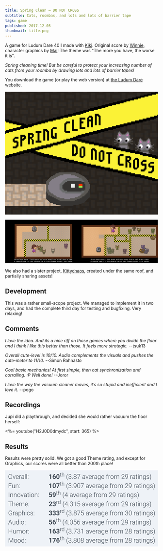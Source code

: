 ```yaml
---
title: Spring Clean – DO NOT CROSS
subtitle: Cats, roombas, and lots and lots of barrier tape
tags: game
published: 2017-12-05
thumbnail: title.png
---
```


A game for Ludum Dare 40 I made with [Kiki](http://metakiki.net). Original score by [Winnie](https://winniehell.de), character graphics by [Mai](https://dasmaichen.de)! The theme was "The more you have, the worse it is".

*Spring cleaning time! But be careful to protect your increasing number of cats from your roomba by drawing lots and lots of barrier tapes!*

You download the game (or play the web version) at [the Ludum Dare website](https://ldjam.com/events/ludum-dare/40/spring-clean-do-not-cross).

[![Title screen](title.png)](https://ldjam.com/events/ludum-dare/40/spring-clean-do-not-cross)

![In-game screens](ingame.png)

We also had a sister project, [Kittychaos](https://ldjam.com/events/ludum-dare/40/kittychaos/), created under the same roof, and partially sharing assets!

## Development

This was a rather small-scope project. We managed to implement it in two days, and had the complete third day for testing and bugfixing. Very relaxing!

## Comments

*I love the idea. And its a nice riff on those games where you divide the floor and I think I like this better than those. It feels more strategic.* --tsuk13

*Overall cute-level is 10/10. Audio complements the visuals and pushes the cute-meter to 11/10.* --Simon Rahnasto

*Cool basic mechanics! At first simple, then cat synchronization and corralling. :P Well done!* --Joror

*I love the way the vacuum cleaner moves, it’s so stupid and inefficient and I love it.* --pogo

## Recordings

Jupi did a playthrough, and decided she would rather vacuum the floor herself:

<%= youtube("H2J0D0dmydc", start: 365) %>

## Results

Results were pretty solid. We got a good Theme rating, and except for Graphics, our scores were all better than 200th place!

![](results.png)

